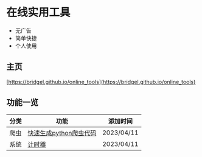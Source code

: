 # 在线实用工具

- 无广告
- 简单快捷
- 个人使用

## 主页

[https://bridgel.github.io/online_tools](https://bridgel.github.io/online_tools)

## 功能一览

分类|功能|添加时间
-|-|-
爬虫|[快速生成python爬虫代码](https://bridgel.github.io/online_tools/tools/quick_spider.html)|2023/04/11
系统|[计时器](https://bridgel.github.io/online_tools/tools/timer.html)|2023/04/11


